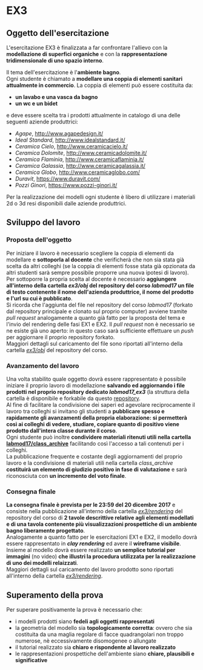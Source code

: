 # EX3

## Oggetto dell'esercitazione
L'esercitazione EX3 è finalizzata a far confrontare l'allievo con la **modellazione di superfici organiche** e con la **rappresentazione tridimensionale di uno spazio interno**.

Il tema dell'esercitazione è l'**ambiente bagno**.   
Ogni studente è chiamato a **modellare una coppia di elementi sanitari attualmente in commercio**. La coppia di elementi può essere costituita da:
- **un lavabo e una vasca da bagno**
- **un wc e un bidet**

e deve essere scelta tra i prodotti attualmente in catalogo di una delle seguenti aziende produttrici:
- _Agape_, http://www.agapedesign.it/
- _Ideal Standard_, http://www.idealstandard.it/
- _Ceramica Cielo_, http://www.ceramicacielo.it/
- _Ceramica Dolomite_, http://www.ceramicadolomite.it/
- _Ceramica Flaminia_, http://www.ceramicaflaminia.it/
- _Ceramica Galassia_, http://www.ceramicagalassia.it/
- _Ceramica Globo_, http://www.ceramicaglobo.com/
- _Duravit_, https://www.duravit.com/
- _Pozzi Ginori_, https://www.pozzi-ginori.it/

Per la realizzazione dei modelli ogni studente è libero di utilizzare i materiali 2d o 3d resi disponibili dalle aziende produttrici.

## Sviluppo del lavoro
### Proposta dell'oggetto
Per iniziare il lavoro è necessario scegliere la coppia di elementi da modellare e **sottoporla al docente** che verificherà che non sia stata già scelta da altri colleghi (se la coppia di elementi fosse stata già opzionata da altri studenti sarà sempre possibile proporre una nuova ipotesi di lavoro).   
Per sottoporre la propria scelta al docente è necessario **aggiungere all'interno della cartella *ex3/obj* del repository del corso *labmod17* un file di testo contenente il nome dell'azienda produttrice, il nome del prodotto e l'url su cui è pubblicato**.   
Si ricorda che l'aggiunta del file nel repository del corso *labmod17* (forkato dal repository principale e clonato sul proprio computer) avviene tramite *pull request* analogamente a quanto già fatto per la proposta del tema e l'invio del rendering delle fasi EX1 e EX2. Il _pull request_ non è necessario se ne esiste già uno aperto: in questo caso sarà sufficiente effettuare un _push_ per aggiornare il proprio repository forkato.   
Maggiori dettagli sul caricamento del file sono riportati all'interno della cartella [*ex3/obj*](obj) del repository del corso.

### Avanzamento del lavoro
Una volta stabilito quale oggetto dovrà essere rappresentato è possibile iniziare il proprio lavoro di modellazione __salvando ed aggiornando i file prodotti nel proprio repository dedicato *labmod17_ex3*__ (la struttura della cartella è disponibile e forkabile da questo [repository](https://github.com/strumet/labmod17_ex3).   
Al fine di facilitare la condivisione dei saperi ed agevolare reciprocamente il lavoro tra colleghi si invitano gli studenti a **pubblicare spesso e rapidamente gli avanzamenti della propria elaborazione: si permetterà così ai colleghi di vedere, studiare, copiare quanto di positivo viene prodotto dall'intera classe durante il corso**.   
Ogni studente può inoltre **condividere materiali ritenuti utili nella cartella [labmod17/class_archive](../class_archive)** facilitando così l'accesso a tali contenuti per i colleghi.      
La pubblicazione frequente e costante degli aggiornamenti del proprio lavoro e la condivisione di materiali utili nella cartella *class_archive* **costituirà un elemento di giudizio positivo in fase di valutazione** e sarà riconosciuta con **un incremento del voto finale**.


### Consegna finale
**La consegna finale è prevista per le 23:59 del 20 dicembre 2017** e consiste nella pubblicazione all'interno della cartella [*ex3/rendering*](rendering) del repository del corso di **2 tavole descrittive relative agli elementi modellati e di una tavola contenente più visualizzazioni prospettiche di un ambiente bagno liberamente progettato**.   
Analogamente a quanto fatto per le esercitazioni EX1 e EX2, il modello dovrà essere rappresentato in ***clay rendering*** ed avere il **wireframe visibile**.  
Insieme al modello dovrà essere realizzato **un semplice tutorial per immagini** (no video) **che illustri la procedura utilizzata per la realizzazione di uno dei modelli relaizzati**.   
Maggiori dettagli sul caricamento del lavoro prodotto sono riportati all'interno della cartella [*ex3/rendering*](rendering).

## Superamento della prova
Per superare positivamente la prova è necessario che:
* i modelli prodotti siano **fedeli agli oggetti rappresentati**
* la geometria del modello sia **topologicamente corretta**: ovvero che sia costituita
da una maglia regolare di facce quadrangolari non troppo numerose, nè eccessivamente
disomogenee o allungate
* il tutorial realizzato sia **chiaro e rispondente al lavoro realizzato**
* le rappresentazioni prospettiche dell'ambiente siano **chiare, plausibili e significative**
